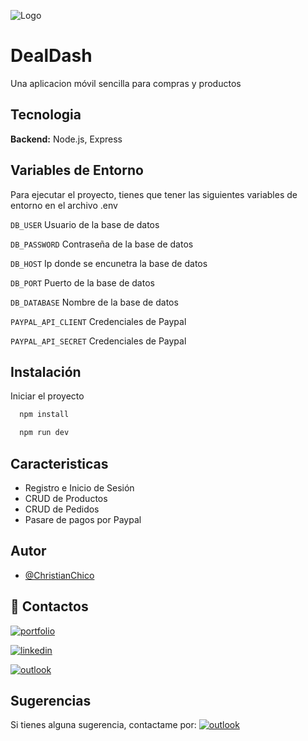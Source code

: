 
![Logo](https://dev-to-uploads.s3.amazonaws.com/uploads/articles/th5xamgrr6se0x5ro4g6.png)


# DealDash

Una aplicacion móvil sencilla para compras y productos


## Tecnologia

**Backend:** Node.js, Express

## Variables de Entorno

Para ejecutar el proyecto, tienes que tener las siguientes variables de entorno en el archivo .env

`DB_USER` Usuario de la base de datos

`DB_PASSWORD` Contraseña de la base de datos

`DB_HOST` Ip donde se encunetra la base de datos

`DB_PORT` Puerto de la base de datos

`DB_DATABASE` Nombre de la base de datos

`PAYPAL_API_CLIENT` Credenciales de Paypal

`PAYPAL_API_SECRET` Credenciales de Paypal




## Instalación

Iniciar el proyecto

```bash
  npm install
```

```bash
  npm run dev
```
## Caracteristicas

- Registro e Inicio de Sesión
- CRUD de Productos
- CRUD de Pedidos 
- Pasare de pagos por Paypal


## Autor

- [@ChristianChico](https://github.com/ChristianCLop)


## 🔗 Contactos
[![portfolio](https://img.shields.io/badge/Mi_Portafolio-000?style=flat&logo=ko-fi&logoColor=white)](https://katherineoelsner.com/)

[![linkedin](https://img.shields.io/badge/linkedin-0A66C2?style=flat&logo=linkedin&logoColor=white)](https://linkedin.com/in/christian-chico-lópez-708601309)

[![outlook](https://img.shields.io/badge/Microsoft_Outlook-blue?style=flat-square&logo=microsoft-outlook&logoColor=white)](mailto:christian.chico@hotmail.com)


## Sugerencias

Si tienes alguna sugerencia, contactame por: [![outlook](https://img.shields.io/badge/Microsoft_Outlook-blue?style=flat-square&logo=microsoft-outlook&logoColor=white)](mailto:christian.chico@hotmail.com)

